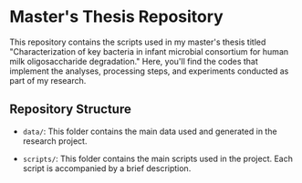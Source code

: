 # Master's Thesis Repository

This repository contains the scripts used in my master's thesis titled "Characterization of key bacteria in infant microbial consortium for human milk oligosaccharide degradation." Here, you'll find the codes that implement the analyses, processing steps, and experiments conducted as part of my research.

## Repository Structure

- `data/`: This folder contains the main data used and generated in the research project.

- `scripts/`: This folder contains the main scripts used in the project. Each script is accompanied by a brief description.